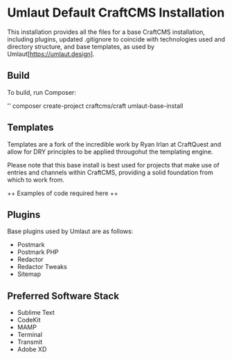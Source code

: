 # Umlaut Default CraftCMS Installation
This installation provides all the files for a base CraftCMS installation, including plugins, updated .gitignore to coincide with technologies used and directory structure, and base templates, as used by Umlaut[https://umlaut.design].

## Build
To build, run Composer:

'' composer create-project craftcms/craft umlaut-base-install

## Templates
Templates are a fork of the incredible work by Ryan Irlan at CraftQuest and allow for DRY principles to be applied througohut the templating engine.

Please note that this base install is best used for projects that make use of entries and channels within CraftCMS, providing a solid foundation from which to work from.

++ Examples of code required here ++

## Plugins
Base plugins used by Umlaut are as follows:

- Postmark
- Postmark PHP
- Redactor
- Redactor Tweaks
- Sitemap

## Preferred Software Stack
- Sublime Text
- CodeKit
- MAMP
- Terminal
- Transmit
- Adobe XD